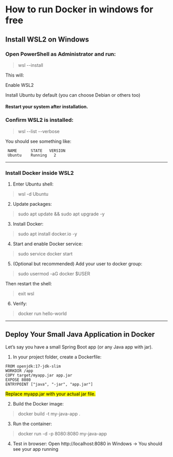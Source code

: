 # How to run Docker in windows for free 
## Install WSL2 on Windows 

### Open PowerShell as Administrator and run:

> wsl --install

This will:

Enable WSL2

Install Ubuntu by default (you can choose Debian or others too)



#### Restart your system after installation.


### Confirm WSL2 is installed:

> wsl --list --verbose

You should see something like:
```
 NAME      STATE   VERSION
 Ubuntu    Running   2
```


---

### Install Docker inside WSL2

1. Enter Ubuntu shell:

> wsl -d Ubuntu


2. Update packages:

> sudo apt update && sudo apt upgrade -y


3. Install Docker:

> sudo apt install docker.io -y


4. Start and enable Docker service:

> sudo service docker start


5. (Optional but recommended) Add your user to docker group:

> sudo usermod -aG docker $USER

Then restart the shell:

> exit
> wsl


6. Verify:

> docker run hello-world




---

## Deploy Your Small Java Application in Docker

Let’s say you have a small Spring Boot app (or any Java app with jar).

1. In your project folder, create a Dockerfile:
```
FROM openjdk:17-jdk-slim
WORKDIR /app
COPY target/myapp.jar app.jar
EXPOSE 8080
ENTRYPOINT ["java", "-jar", "app.jar"]
```
<mark> Replace myapp.jar with your actual jar file.</mark>



2. Build the Docker image:

> docker build -t my-java-app .


3. Run the container:

> docker run -d -p 8080:8080 my-java-app


4. Test in browser: Open http://localhost:8080 in Windows → You should see your app running
